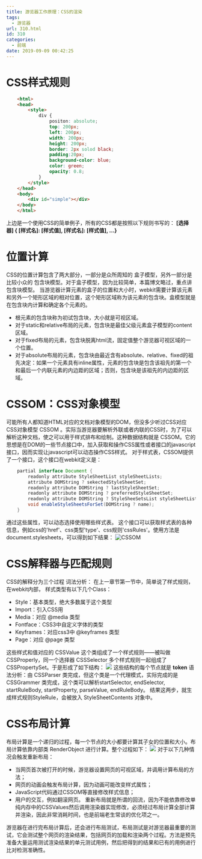 ```yaml
---
title: 游览器工作原理：CSS的渲染
tags:
  - 游览器
url: 310.html
id: 310
categories:
  - 前端
date: 2019-09-09 00:42:25
---
```


CSS样式规则
=======
```html
    <html>
    <head>
        <style>
            div {
                positon: absolute;
                top: 200px;
                left: 200px;
                width: 200px;
                height: 200px;
                border: 2px solod black;
                padding:20px;
                background-color: blue;
                color: green;
                opacity: 0.8;
            }
        </style>
    </head>
    <body>
        <div id="simple"></div>
    </body>
    </html>
```

上边是一个使用CSS的简单例子，所有的CSS都是按照以下规则书写的： **\[选择器\] { \[样式名\]: \[样式值\], \[样式名\]: \[样式值\], ...}**

位置计算
====

CSS的位置计算包含了两大部分，一部分是众所周知的 盒子模型，另外一部分是比较小众的 包含块模型。对于盒子模型，因为比较简单，本篇博文略过，重点讲 包含块模型。 当游览器计算元素的盒子的位置和大小时，webkit需要计算该元素和另外一个矩形区域的相对位置，这个矩形区域称为该元素的包含块。盒模型就是在包含块内计算和确定各个元素的。

*   根元素的包含块称为初试包含块，大小就是可视区域。
*   对于static和relative布局的元素，包含块是最佳父级元素盒子模型的content区域。
*   对于fixed布局的元素，包含块脱离html流，固定值整个游览器可视区域的一个位置。
*   对于absolute布局的元素，包含块由最近含有absolute、relative、fixed的祖先决定：如果一个元素具有inline属性，元素的包含块是包含该祖先的第一个和最后一个内联元素的内边距的区域；否则，包含块是该祖先的内边距的区域。

CSSOM：CSS对象模型
=============

可能所有人都知道HTML对应的文档对象模型的DOM，但没多少听过CSS对应CSS对象模型 CSSOM 。实际当游览器要解析外联或者内联的CSS时，为了可以解析这种文档，使之可以用于样式排布和绘制。这种数据结构就是 CSSOM。它的思想是在DOM的一些节点接口中，加入获取和操作CSS属性或者接口的javascript接口，因而实现让javascript可以动态操作CSS样式。 对于样式表，CSSOM提供了一个接口，这个接口在webkit定义是：
```java
    partial interface Document {
        readonly attribute StyleSheetList styleSheetLists;
        attribute DOMString ? sekectedStyleSheetSet;
        readonly attribute DOMString ? lastStyleSheetSet;
        readonly attribute DOMString ? preferredStyleSheetSet;
        readonly attribute DOMString ? StyleSheeSetsList styleSheetLists;
        void enableStyleSheetsForSet(DOMString ? name);
    }
```

通过这些属性，可以动态选择使用哪些样式表。 这个接口可以获取样式表的各种信息，例如css的'href'、css类型'type'、css规则'cssRules'。使用方法是document.stylesheets，可以得到如下结果： ![CSSOM](http://img.bugzhang.com/DOMStringDOMString.jpg)

CSS解释器与匹配规则
===========

CSS的解释分为三个过程 词法分析： 在上一章节第一节中，简单说了样式规则，在webkit内部， 样式类型有以下几个Class：

*   Style：基本类型，绝大多数属于这个类型
*   Import：引入CSS用
*   Media：对应 @media 类型
*   Fontface：CSS3中自定义字体的类型
*   Keyframes：对应css3中 @keyframes 类型
*   Page：对应 @page 类型

这些样式和值对应的 CSSValue 这个类组成了一个样式规则——被叫做CSSProperly，同一个选择器 CSSSelector 多个样式规则一起组成了 CSSPropertySet。于是形成了如下结构： ![](http://img.bugzhang.com/CSSProperly.jpg) 这些结构的每个节点就是 **token** 语法分析：由 CSSParser 类完成，但这个类是一个代理模式，实际完成的是 CSSGrammer 类完成，这个类可以解析startSelector, endSelector, startRuleBody, startProperty, parseValue, endRuleBody。 结果这两步，就生成样式规则StyleRule，会被放入 StyleSheetContents 对象中。

CSS布局计算
=======

布局计算是一个递归的过程，每一个节点的大小都要计算其子女的位置和大小。布局计算依靠内部类 RenderObject 进行计算。整个过程如下： ![](http://img.bugzhang.com/webkitLayout) 对于以下几种情况会触发重新布局：

*   当网页首次被打开的时候，游览器设置网页的可视区域，并调用计算布局的方法；
*   网页的动画会触发布局计算，因为动画可能改变样式属性；
*   JavaScript代码通过CSSOM等直接修改样式信息；
*   用户的交互，例如翻滚网页。 重新布局就是所谓的回流，因为不能依靠修改单纯内存中的CSSValues然后调用渲染器实现修改，必须经过布局计算全部计算并渲染，因此非常消耗时间，也是前端老生常谈的优化项之一。

游览器在进行完布局计算后，还会进行布局测试，布局测试是对游览器最重要的测试，它会测试整个网页的渲染结果，包括网页的加载和渲染两个过程。方法是预先准备大量运用测试渲染结果的单元测试用例，然后把得到的结果和已有的用例进行比对检测准确性。